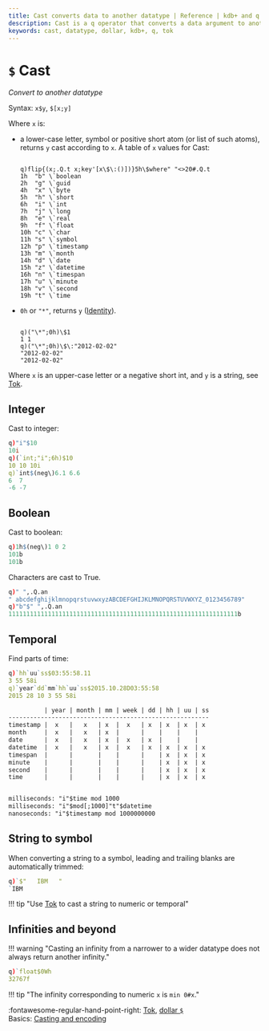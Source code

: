 ```yaml
---
title: Cast converts data to another datatype | Reference | kdb+ and q documentation
description: Cast is a q operator that converts a data argument to another datatype.
keywords: cast, datatype, dollar, kdb+, q, tok
---
```


# `$` Cast



_Convert to another datatype_

Syntax: `x$y`, `$[x;y]`

Where `x` is: 

-   a lower-case letter, symbol or positive short atom (or list of such atoms), returns `y` cast according to `x`. A table of `x` values for Cast:

    <pre><code class="language-q">
    q)flip{(x;.Q.t x;key'[x\$\:()])}5h\$where" "<>20#.Q.t
    1h  "b" \`boolean
    2h  "g" \`guid
    4h  "x" \`byte
    5h  "h" \`short
    6h  "i" \`int
    7h  "j" \`long
    8h  "e" \`real
    9h  "f" \`float
    10h "c" \`char
    11h "s" \`symbol
    12h "p" \`timestamp
    13h "m" \`month
    14h "d" \`date
    15h "z" \`datetime
    16h "n" \`timespan
    17h "u" \`minute
    18h "v" \`second
    19h "t" \`time
    </code></pre>

-   `0h` or `"*"`, returns `y` ([Identity](identity.md)).

    <pre><code class="language-q">
    q)("\*";0h)\$1
    1 1
    q)("\*";0h)\$\:"2012-02-02"
    "2012-02-02"
    "2012-02-02"
    </code></pre>

Where `x` is an upper-case letter or a negative short int, and `y` is a string, see [Tok](tok.md).

## Integer

Cast to integer:

```q
q)"i"$10
10i
q)(`int;"i";6h)$10
10 10 10i
q)`int$(neg\)6.1 6.6
6  7
-6 -7
```


## Boolean

Cast to boolean:

```q
q)1h$(neg\)1 0 2
101b
101b
```

Characters are cast to True.

```q
q)" ",.Q.an
" abcdefghijklmnopqrstuvwxyzABCDEFGHIJKLMNOPQRSTUVWXYZ_0123456789"
q)"b"$" ",.Q.an
1111111111111111111111111111111111111111111111111111111111111111b
```


## Temporal

Find parts of time:

```q
q)`hh`uu`ss$03:55:58.11
3 55 58i
q)`year`dd`mm`hh`uu`ss$2015.10.28D03:55:58
2015 28 10 3 55 58i
```

```txt
          | year | month | mm | week | dd | hh | uu | ss
--------------------------------------------------------
timestamp |  x   |   x   | x  |  x   | x  | x  | x  | x
month     |  x   |   x   | x  |      |    |    |    |
date      |  x   |   x   | x  |  x   | x  |    |    |
datetime  |  x   |   x   | x  |  x   | x  | x  | x  | x
timespan  |      |       |    |      |    | x  | x  | x
minute    |      |       |    |      |    | x  | x  | x
second    |      |       |    |      |    | x  | x  | x
time      |      |       |    |      |    | x  | x  | x


milliseconds: "i"$time mod 1000
milliseconds: "i"$mod[;1000]"t"$datetime
nanoseconds: "i"$timestamp mod 1000000000
```


## String to symbol

When converting a string to a symbol, leading and trailing blanks are automatically trimmed:

```q
q)`$"   IBM   "
`IBM
```


!!! tip "Use [Tok](tok.md) to cast a string to numeric or temporal"


## Infinities and beyond

!!! warning "Casting an infinity from a narrower to a wider datatype does not always return another infinity."

```q
q)`float$0Wh
32767f
```

!!! tip "The infinity corresponding to numeric `x` is `min 0#x`."

:fontawesome-regular-hand-point-right: 
[Tok](tok.md), 
[dollar `$`](overloads.md#dollar)<br>
Basics: [Casting and encoding](../basics/casting.md)